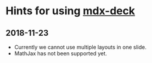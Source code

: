# Hints for using [mdx-deck](https://github.com/jxnblk/mdx-deck)

## 2018-11-23

- Currently we cannot use multiple layouts in one slide.
- MathJax has not been supported yet.